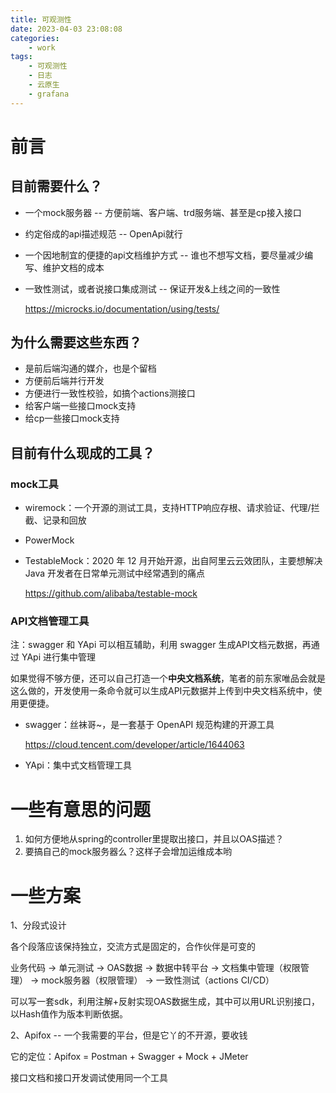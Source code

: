 ```yaml
---
title: 可观测性
date: 2023-04-03 23:08:08
categories:
    - work
tags: 
    - 可观测性
    - 日志
    - 云原生
    - grafana
---
```




# 前言

## 目前需要什么？

- 一个mock服务器 -- 方便前端、客户端、trd服务端、甚至是cp接入接口

- 约定俗成的api描述规范 -- OpenApi就行

- 一个因地制宜的便捷的api文档维护方式 -- 谁也不想写文档，要尽量减少编写、维护文档的成本

- 一致性测试，或者说接口集成测试 -- 保证开发&上线之间的一致性

    https://microcks.io/documentation/using/tests/

## 为什么需要这些东西？

- 是前后端沟通的媒介，也是个留档
- 方便前后端并行开发
- 方便进行一致性校验，如搞个actions测接口
- 给客户端一些接口mock支持
- 给cp一些接口mock支持



## 目前有什么现成的工具？

### mock工具

- wiremock：一个开源的测试工具，支持HTTP响应存根、请求验证、代理/拦截、记录和回放

- PowerMock

- TestableMock：2020 年 12 月开始开源，出自阿里云云效团队，主要想解决 Java 开发者在日常单元测试中经常遇到的痛点

    https://github.com/alibaba/testable-mock

### API文档管理工具

注：swagger 和 YApi 可以相互辅助，利用 swagger 生成API文档元数据，再通过 YApi 进行集中管理

如果觉得不够方便，还可以自己打造一个**中央文档系统**，笔者的前东家唯品会就是这么做的，开发使用一条命令就可以生成API元数据并上传到中央文档系统中，使用更便捷。

- swagger：丝袜哥~，是一套基于 OpenAPI 规范构建的开源工具

    https://cloud.tencent.com/developer/article/1644063

- YApi：集中式文档管理工具

# 一些有意思的问题

1. 如何方便地从spring的controller里提取出接口，并且以OAS描述？
2. 要搞自己的mock服务器么？这样子会增加运维成本哟



# 一些方案

1、分段式设计

各个段落应该保持独立，交流方式是固定的，合作伙伴是可变的

业务代码 → 单元测试 → OAS数据 → 数据中转平台 → 文档集中管理（权限管理） → mock服务器（权限管理） → 一致性测试（actions CI/CD）

可以写一套sdk，利用注解+反射实现OAS数据生成，其中可以用URL识别接口，以Hash值作为版本判断依据。

2、Apifox -- 一个我需要的平台，但是它丫的不开源，要收钱

它的定位：Apifox = Postman + Swagger + Mock + JMeter

接口文档和接口开发调试使用同一个工具
